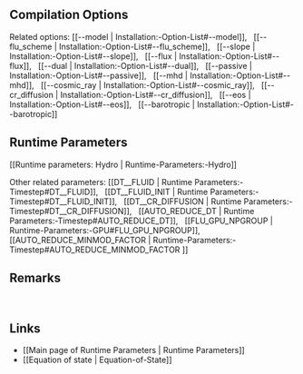 
## Compilation Options

Related options:
[[--model | Installation:-Option-List#--model]], &nbsp;
[[--flu_scheme | Installation:-Option-List#--flu_scheme]], &nbsp;
[[--slope | Installation:-Option-List#--slope]], &nbsp;
[[--flux | Installation:-Option-List#--flux]], &nbsp;
[[--dual | Installation:-Option-List#--dual]], &nbsp;
[[--passive | Installation:-Option-List#--passive]], &nbsp;
[[--mhd | Installation:-Option-List#--mhd]], &nbsp;
[[--cosmic_ray | Installation:-Option-List#--cosmic_ray]], &nbsp;
[[--cr_diffusion | Installation:-Option-List#--cr_diffusion]], &nbsp;
[[--eos | Installation:-Option-List#--eos]], &nbsp;
[[--barotropic | Installation:-Option-List#--barotropic]] &nbsp;


## Runtime Parameters
[[Runtime parameters: Hydro | Runtime-Parameters:-Hydro]]

Other related parameters:
[[DT__FLUID | Runtime Parameters:-Timestep#DT__FLUID]], &nbsp;
[[DT__FLUID_INIT | Runtime Parameters:-Timestep#DT__FLUID_INIT]], &nbsp;
[[DT__CR_DIFFUSION | Runtime Parameters:-Timestep#DT__CR_DIFFUSION]], &nbsp;
[[AUTO_REDUCE_DT | Runtime Parameters:-Timestep#AUTO_REDUCE_DT]], &nbsp;
[[FLU_GPU_NPGROUP | Runtime-Parameters:-GPU#FLU_GPU_NPGROUP]], &nbsp;
[[AUTO_REDUCE_MINMOD_FACTOR | Runtime-Parameters:-Timestep#AUTO_REDUCE_MINMOD_FACTOR ]] &nbsp;


## Remarks


<br>

## Links
* [[Main page of Runtime Parameters | Runtime Parameters]]
* [[Equation of state | Equation-of-State]]
